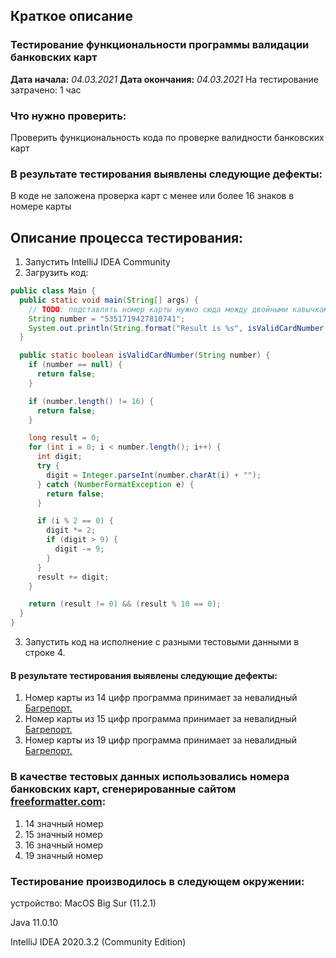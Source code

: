 ## Краткое описание

### Тестирование  функциональности программы валидации банковских карт

**Дата начала:** *04.03.2021*
**Дата окончания:** *04.03.2021*
На тестирование затрачено: 1 час

### Что нужно проверить:
Проверить функциональность кода по проверке валидности банковских карт

### В результате тестирования выявлены следующие дефекты:
В коде не заложена проверка карт с менее или более 16 знаков в номере карты

## Описание процесса тестирования:
1. Запустить IntelliJ IDEA Community
2. Загрузить код:

```java
public class Main {
  public static void main(String[] args) {
    // TODO: подставлять номер карты нужно сюда между двойными кавычками, без пробелов
    String number = "5351719427810741";
    System.out.println(String.format("Result is %s", isValidCardNumber(number) ? "OK" : "FAIL"));
  }

  public static boolean isValidCardNumber(String number) {
    if (number == null) {
      return false;
    }

    if (number.length() != 16) {
      return false;
    }

    long result = 0;
    for (int i = 0; i < number.length(); i++) {
      int digit;
      try {
        digit = Integer.parseInt(number.charAt(i) + "");
      } catch (NumberFormatException e) {
        return false;
      }

      if (i % 2 == 0) {
        digit *= 2;
        if (digit > 9) {
          digit -= 9;
        }
      }
      result += digit;
    }

    return (result != 0) && (result % 10 == 0);
  }
}
```

3. Запустить код на исполнение с разными тестовыми данными в строке 4.

#### В результате тестирования выявлены следующие дефекты:
1. Номер карты из 14 цифр программа принимает за невалидный [Багрепорт.](https://github.com/YanaVakhrameeva/Java_1.2/issues/1#issue-822077058)
2. Номер карты из 15 цифр программа принимает за невалидный [Багрепорт.](https://github.com/YanaVakhrameeva/Java_1.2/issues/2#issue-822080662)
3. Номер карты из 19 цифр программа принимает за невалидный [Багрепорт.](https://github.com/YanaVakhrameeva/Java_1.2/issues/3#issue-822083096)

### В качестве тестовых данных использовались  номера банковских карт, сгенерированные сайтом [freeformatter.com](https://www.freeformatter.com/credit-card-number-generator-validator.html):
1. 14 значный номер
2. 15 значный номер
3. 16 значный номер
4. 19 значный номер

### Тестирование производилось в следующем окружении:

устройство: MacOS Big Sur (11.2.1)

Java 11.0.10

IntelliJ IDEA 2020.3.2 (Community Edition)
